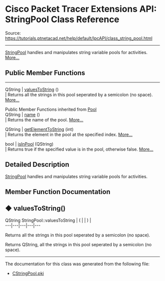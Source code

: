 # Cisco Packet Tracer Extensions API: StringPool Class Reference

Source: https://tutorials.ptnetacad.net/help/default/IpcAPI/class_string_pool.html

---

[StringPool](class_string_pool.html "StringPool handles and manipulates string variable pools for activities.") handles and manipulates string variable pools for activities. [More...](class_string_pool.html#details)

##  Public Member Functions  
  
---  
QString | [valuesToString](class_string_pool.html#a735c8f1f39e95bbe1780abd2baec76b6) ()  
| Returns all the strings in this pool seperated by a semicolon (no space). [More...](class_string_pool.html#a735c8f1f39e95bbe1780abd2baec76b6)  
  
Public Member Functions inherited from [Pool](class_pool.html)  
QString | [name](class_pool.html#a104b070e317895753cbdecb943bd613c) ()  
| Returns the name of the pool. [More...](class_pool.html#a104b070e317895753cbdecb943bd613c)  
  
QString | [getElementToString](class_pool.html#ab6cccb6993cfd621c17c4bbd73cb95c2) (int)  
| Returns the element in the pool at the specified index. [More...](class_pool.html#ab6cccb6993cfd621c17c4bbd73cb95c2)  
  
bool | [isInPool](class_pool.html#a04131d8e8d46cefd19eae1b7dc0ccf16) (QString)  
| Returns true if the specified value is in the pool, otherwise false. [More...](class_pool.html#a04131d8e8d46cefd19eae1b7dc0ccf16)  
  
  
## Detailed Description

[StringPool](class_string_pool.html "StringPool handles and manipulates string variable pools for activities.") handles and manipulates string variable pools for activities. 

## Member Function Documentation

## ◆ valuesToString()

QString StringPool::valuesToString  | ( | | ) |   
---|---|---|---|---  
  
Returns all the strings in this pool seperated by a semicolon (no space). 

Returns
    QString, all the strings in this pool seperated by a semicolon (no space). 

* * *

The documentation for this class was generated from the following file:

  * [CStringPool.pki](_c_string_pool_8pki.html)


